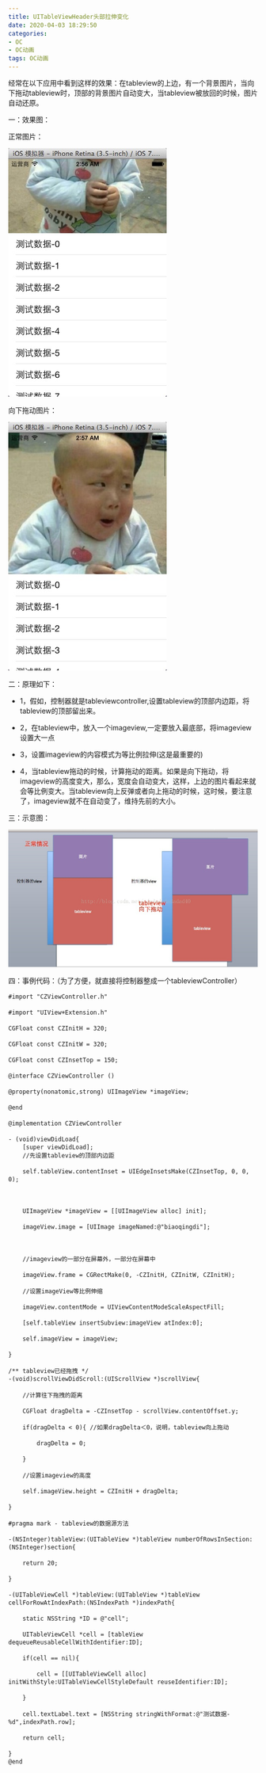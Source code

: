 ```yaml
---
title: UITableViewHeader头部拉伸变化
date: 2020-04-03 18:29:50
categories: 
- OC
- OC动画
tags: OC动画
---
```


经常在以下应用中看到这样的效果：在tableview的上边，有一个背景图片，当向下拖动tableview时，顶部的背景图片自动变大，当tableview被放回的时候，图片自动还原。

一：效果图：

正常图片：

![](oc-Ani-TableViewHeader/oc-Ani-TableViewHeader-1.jpeg)

向下拖动图片：

![](oc-Ani-TableViewHeader/oc-Ani-TableViewHeader-2.jpeg)

二：原理如下：

- 1，假如，控制器就是tableviewcontroller,设置tableview的顶部内边距，将tableview的顶部留出来。

- 2，在tableview中，放入一个imageview,一定要放入最底部，将imageview设置大一点

- 3，设置imageview的内容模式为等比例拉伸(这是最重要的)

- 4，当tableview拖动的时候，计算拖动的距离。如果是向下拖动，将imageview的高度变大，那么，宽度会自动变大，这样，上边的图片看起来就会等比例变大。当tableview向上反弹或者向上拖动的时候，这时候，要注意了，imageview就不在自动变了，维持先前的大小。

三：示意图：

![](oc-Ani-TableViewHeader/oc-Ani-TableViewHeader-3.jpeg)


四：事例代码：（为了方便，就直接将控制器整成一个tableviewController）

```
#import "CZViewController.h"

#import "UIView+Extension.h"

CGFloat const CZInitH = 320;

CGFloat const CZInitW = 320;

CGFloat const CZInsetTop = 150;

@interface CZViewController ()

@property(nonatomic,strong) UIImageView *imageView;

@end

@implementation CZViewController

- (void)viewDidLoad{
    [super viewDidLoad];
    //先设置tableview的顶部内边距

    self.tableView.contentInset = UIEdgeInsetsMake(CZInsetTop, 0, 0, 0);

    

    UIImageView *imageView = [[UIImageView alloc] init];

    imageView.image = [UIImage imageNamed:@"biaoqingdi"];

    

    //imageview的一部分在屏幕外，一部分在屏幕中

    imageView.frame = CGRectMake(0, -CZInitH, CZInitW, CZInitH);

    //设置imageView等比例伸缩

    imageView.contentMode = UIViewContentModeScaleAspectFill;

    [self.tableView insertSubview:imageView atIndex:0];

    self.imageView = imageView;

}

/** tableview已经拖拽 */
-(void)scrollViewDidScroll:(UIScrollView *)scrollView{

    //计算往下拖拽的距离

    CGFloat dragDelta = -CZInsetTop - scrollView.contentOffset.y;

    if(dragDelta < 0){ //如果dragDelta＜0，说明，tableview向上拖动

        dragDelta = 0;

    }

    //设置imageview的高度

    self.imageView.height = CZInitH + dragDelta;

}

#pragma mark - tableview的数据源方法

-(NSInteger)tableView:(UITableView *)tableView numberOfRowsInSection:(NSInteger)section{

    return 20;

}

-(UITableViewCell *)tableView:(UITableView *)tableView cellForRowAtIndexPath:(NSIndexPath *)indexPath{

    static NSString *ID = @"cell";

    UITableViewCell *cell = [tableView dequeueReusableCellWithIdentifier:ID];

    if(cell == nil){

        cell = [[UITableViewCell alloc] initWithStyle:UITableViewCellStyleDefault reuseIdentifier:ID];

    }

    cell.textLabel.text = [NSString stringWithFormat:@"测试数据-%d",indexPath.row];

    return cell;

}
@end
```